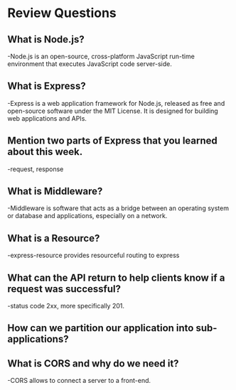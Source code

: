 # Review Questions

## What is Node.js?
-Node.js is an open-source, cross-platform JavaScript run-time environment that executes JavaScript code server-side.

## What is Express?
-Express is a web application framework for Node.js, released as free and open-source software under the MIT License. It is          designed for building web applications and APIs.  

## Mention two parts of Express that you learned about this week.
-request, response

## What is Middleware?
-Middleware is software that acts as a bridge between an operating system or database and applications, especially on a network.

## What is a Resource?
-express-resource provides resourceful routing to express

## What can the API return to help clients know if a request was successful?
-status code 2xx, more specifically 201.

## How can we partition our application into sub-applications?
<!-- ???? -->

## What is CORS and why do we need it?
-CORS allows to connect a server to a front-end.